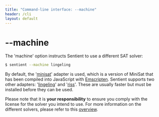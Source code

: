 ```yaml
---
title: "Command-line interface: --machine"
header: /cli
layout: default
---
```

# \-\-machine

The 'machine' option instructs Sentient to use a different SAT solver:

```bash
$ sentient --machine lingeling
```

By default, the '[minisat](../solvers/minisat)' adapter is used, which is a
version of MiniSat that has been compiled into JavaScript with
[Emscripten](http://kripken.github.io/emscripten-site/). Sentient supports two
other adapters: '[lingeling](../solvers/lingeling)' and
'[riss](../solvers/riss)'. These are usually faster but must be installed before
they can be used.

Please note that it is **your responsibility** to ensure you comply with the
license for the solver you intend to use. For more information on the different
solvers, please refer to this [overview](../solvers/overview).
